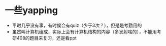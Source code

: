 # 一些yapping
- 平时几乎没有事，有时候会有quiz（少于3次？），但是是考勤用的
- 虽然叫计算机组成，实际上会有计算机结构的内容（多发射啥的），不能用考研408的题目来复习，还是看ppt